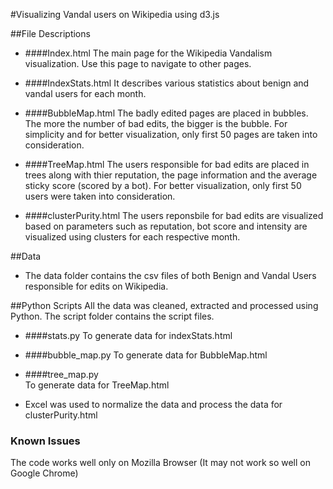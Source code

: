 
#Visualizing Vandal users on Wikipedia using d3.js

##File Descriptions
* ####Index.html 
The main page for the Wikipedia Vandalism visualization. Use this page to navigate to other pages.

* ####IndexStats.html
It describes various statistics about benign and vandal users for each month.

* ####BubbleMap.html
The badly edited pages are placed in bubbles. The more the number of bad edits, the bigger is the bubble. For simplicity and for better visualization, only first 50 pages are taken into consideration.

* ####TreeMap.html
The users responsible for bad edits are placed in trees along with thier reputation, the page information and the average sticky score (scored by a bot). For better visualization, only first 50 users were taken into consideration.

* ####clusterPurity.html
The users reponsbile for bad edits are visualized based on parameters such as reputation, bot score and intensity are visualized using clusters for each respective month.

##Data
* The data folder contains the csv files of both Benign and Vandal Users responsible for edits on Wikipedia.

##Python Scripts
All the data was cleaned, extracted and processed using Python. The script folder contains the script files.

* ####stats.py
To generate data for indexStats.html

* ####bubble_map.py
To generate data for BubbleMap.html

* ####tree_map.py  
To generate data for TreeMap.html

* Excel was used to normalize the data and process the data for clusterPurity.html

### Known Issues
The code works well only on Mozilla Browser (It may not work so well on Google Chrome)
